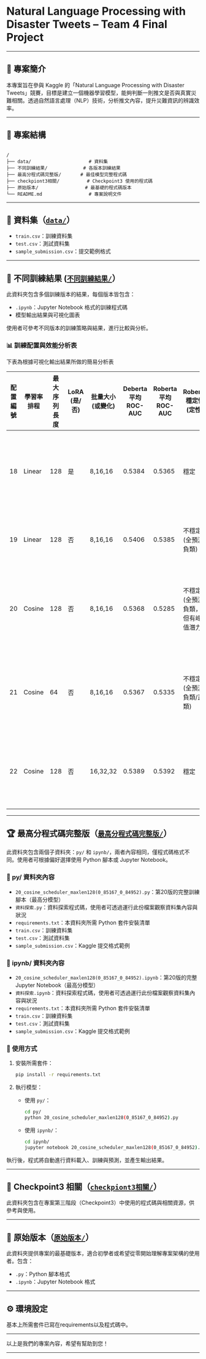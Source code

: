 # Natural Language Processing with Disaster Tweets – Team 4 Final Project


---

## 🧠 專案簡介

本專案旨在參與 Kaggle 的「Natural Language Processing with Disaster Tweets」競賽，目標是建立一個機器學習模型，能夠判斷一則推文是否與真實災難相關。透過自然語言處理（NLP）技術，分析推文內容，提升災難資訊的辨識效率。

---

## 📁 專案結構

```

/
├── data/                     # 資料集
├── 不同訓練結果/             # 各版本訓練結果
├── 最高分程式碼完整版/       # 最佳模型完整程式碼
├── checkpiont3相關/          # Checkpoint3 使用的程式碼
├── 原始版本/                 # 最基礎的程式碼版本
└── README.md                 # 專案說明文件

````

---

## 📂 資料集（[`data/`](https://github.com/Ting-liu0103/Natural-Language-Processing-with-Disaster-Tweets-team4-finalproject/tree/main/data)）

- `train.csv`：訓練資料集
- `test.csv`：測試資料集
- `sample_submission.csv`：提交範例格式

---

## 🧪 不同訓練結果 ([`不同訓練結果/`](https://github.com/Ting-liu0103/Natural-Language-Processing-with-Disaster-Tweets-team4-finalproject/tree/main/%E4%B8%8D%E5%90%8C%E8%A8%93%E7%B7%B4%E7%B5%90%E6%9E%9C)）

此資料夾包含多個訓練版本的結果，每個版本皆包含：

- `.ipynb`：Jupyter Notebook 格式的訓練程式碼
- 模型輸出結果與可視化圖表

使用者可參考不同版本的訓練策略與結果，進行比較與分析。


### 📊 訓練配置與效能分析表
下表為根據可視化輸出結果所做的簡易分析表

| 配置編號 | 學習率排程 | 最大序列長度 | LoRA (是/否) | 批量大小 (或變化) | Deberta 平均 ROC-AUC | Roberta 平均 ROC-AUC | Roberta 穩定性 (定性)                 | 分析結果                                                                 |
|----------|-------------|----------------|----------------|------------------------|------------------------|-------------------------|--------------------------------------|---------------------------------------------------------------------------|
| 18       | Linear      | 128            | 是             | 8,16,16               | 0.5384                 | 0.5365                  | 穩定                                 | LoRA 顯著提升 Roberta 穩定性，避免災難性失敗。                          |
| 19       | Linear      | 128            | 否             | 8,16,16               | 0.5406                 | 0.5385                  | 不穩定 (全預測負類)                  | Roberta 在無 LoRA 時出現災難性失敗。                                     |
| 20       | Cosine      | 128            | 否             | 8,16,16               | 0.5368                 | 0.5285                  | 不穩定 (全預測負類，但有峰值潛力)     | Roberta 表現兩極化，部分折疊效能最高，部分完全失效。                    |
| 21       | Cosine      | 64             | 否             | 8,16,16               | 0.5367                 | 0.5335                  | 不穩定 (全預測負類/正類)             | 較短序列長度未提升效能，Roberta 出現更多樣的失敗模式。                  |
| 22       | Cosine      | 128            | 否             | 16,32,32              | 0.5389                 | 0.5392                  | 穩定                                 | 批量大小變化是解決 Roberta 不穩定性的關鍵因素。     

---


## 🏆 最高分程式碼完整版（[`最高分程式碼完整版/`](https://github.com/Ting-liu0103/Natural-Language-Processing-with-Disaster-Tweets-team4-finalproject/tree/main/%E6%9C%80%E9%AB%98%E5%88%86%E7%A8%8B%E5%BC%8F%E7%A2%BC%E5%AE%8C%E6%95%B4%E7%89%88)）

此資料夾包含兩個子資料夾：`py/` 和 `ipynb/`，兩者內容相同，僅程式碼格式不同。使用者可根據偏好選擇使用 Python 腳本或 Jupyter Notebook。

### 📂 py/ 資料夾內容

* `20_cosine_scheduler_maxlen128(0_85167_0_84952).py`：第20版的完整訓練腳本（最高分模型）
* `資料探索.py`：資料探索程式碼，使用者可透過運行此份檔案觀察資料集內容與狀況
* `requirements.txt`：本資料夾所需 Python 套件安裝清單
* `train.csv`：訓練資料集
* `test.csv`：測試資料集
* `sample_submission.csv`：Kaggle 提交格式範例

### 📂 ipynb/ 資料夾內容

* `20_cosine_scheduler_maxlen128(0_85167_0_84952).ipynb`：第20版的完整 Jupyter Notebook（最高分模型）
* `資料探索.ipynb`：資料探索程式碼，使用者可透過運行此份檔案觀察資料集內容與狀況
* `requirements.txt`：本資料夾所需 Python 套件安裝清單
* `train.csv`：訓練資料集
* `test.csv`：測試資料集
* `sample_submission.csv`：Kaggle 提交格式範例

### 🚀 使用方式

1. 安裝所需套件：

   ```bash
   pip install -r requirements.txt
   ```

2. 執行模型：

   * 使用 `py/`：

     ```bash
     cd py/
     python 20_cosine_scheduler_maxlen128(0_85167_0_84952).py
     ```

   * 使用 `ipynb/`：

     ```bash
     cd ipynb/
     jupyter notebook 20_cosine_scheduler_maxlen128(0_85167_0_84952).ipynb
     ```

執行後，程式將自動進行資料載入、訓練與預測，並產生輸出結果。


---

## 🔁 Checkpoint3 相關（[`checkpiont3相關/`](https://github.com/Ting-liu0103/Natural-Language-Processing-with-Disaster-Tweets-team4-finalproject/tree/main/checkpiont3%E7%9B%B8%E9%97%9C)）

此資料夾包含在專案第三階段（Checkpoint3）中使用的程式碼與相關資源，供參考與使用。

---

## 🧱 原始版本（[`原始版本/`](https://github.com/Ting-liu0103/Natural-Language-Processing-with-Disaster-Tweets-team4-finalproject/tree/main/%E5%8E%9F%E5%A7%8B%E7%89%88%E6%9C%AC)）

此資料夾提供專案的最基礎版本，適合初學者或希望從零開始理解專案架構的使用者。包含：

* `.py`：Python 腳本格式
* `.ipynb`：Jupyter Notebook 格式

---

## ⚙️ 環境設定

基本上所需套件已寫在requirements以及程式碼中。



---


以上是我們的專案內容，希望有幫助到您！

---
